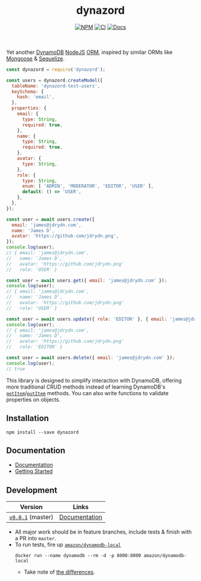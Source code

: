<div align="center" style="margin-bottom: 50px">
  <h1>dynazord</h1>
  <a href="https://npm.im/dynazord"><img alt="NPM" src="https://badge.fury.io/js/dynazord.svg"/></a>
  <a href="https://github.com/jdrydn/dynazord/actions?query=branch%3Amaster"><img alt="CI" src="https://github.com/jdrydn/dynazord/workflows/Test/badge.svg?branch=master"/></a>
  <!-- <a href="https://coveralls.io/github/jdrydn/dynazord?branch=master"><img alt="Coverage" src="https://coveralls.io/repos/github/jdrydn/dynazord/badge.svg?branch=master"/></a> -->
  <a href="./docs"><img alt="Docs" src="https://img.shields.io/static/v1?label=Read&message=Documentation&color=blue&logo=read-the-docs"/></a>
</div>

Yet another [DynamoDB](https://aws.amazon.com/dynamodb) [NodeJS](https://nodejs.org) [ORM](https://en.wikipedia.org/wiki/Object–relational_mapping), inspired by similar ORMs like [Mongoose](https://mongoosejs.com) & [Sequelize](https://sequelize.org).

```js
const dynazord = require('dynazord');

const users = dynazord.createModel({
  tableName: 'dynazord-test-users',
  keySchema: {
    hash: 'email',
  },
  properties: {
    email: {
      type: String,
      required: true,
    },
    name: {
      type: String,
      required: true,
    },
    avatar: {
      type: String,
    },
    role: {
      type: String,
      enum: [ 'ADMIN', 'MODERATOR', 'EDITOR', 'USER' ],
      default: () => 'USER',
    },
  },
});

const user = await users.create({
  email: 'james@jdrydn.com',
  name: 'James D',
  avatar: 'https://github.com/jdrydn.png',
});
console.log(user);
// { email: 'james@jdrydn.com',
//   name: 'James D',
//   avatar: 'https://github.com/jdrydn.png'
//   role: 'USER' }

const user = await users.get({ email: 'james@jdrydn.com' });
console.log(user);
// { email: 'james@jdrydn.com',
//   name: 'James D',
//   avatar: 'https://github.com/jdrydn.png'
//   role: 'USER' }

const user = await users.update({ role: 'EDITOR' }, { email: 'james@jdrydn.com' });
console.log(user);
// { email: 'james@jdrydn.com',
//   name: 'James D',
//   avatar: 'https://github.com/jdrydn.png'
//   role: 'EDITOR' }

const user = await users.delete({ email: 'james@jdrydn.com' });
console.log(user);
// true
```

This library is designed to simplify interaction with DynamoDB, offering more traditional CRUD methods instead of learning DynamoDB's [`getItem`](https://docs.aws.amazon.com/AWSJavaScriptSDK/latest/AWS/DynamoDB.html#getItem-property)/[`putItem`](https://docs.aws.amazon.com/AWSJavaScriptSDK/latest/AWS/DynamoDB.html#putItem-property) methods. You can also write functions to validate properties on objects.

## Installation

```
npm install --save dynazord
```

## Documentation

- [Documentation](./docs/index.md)
- [Getting Started](./docs/Getting-Started.md)

## Development

| Version | Links |
| ---- | ---- |
| [`v0.0.1`](https://github.com/jdrydn/dynazord/tree/master) (master) | [Documentation](https://github.com/jdrydn/dynazord/tree/master/docs) |

- All major work should be in feature branches, include tests & finish with a PR into `master`.
- To run tests, fire up [`amazon/dynamodb-local`](https://hub.docker.com/r/amazon/dynamodb-local)
  ```
  docker run --name dynamodb --rm -d -p 8000:8000 amazon/dynamodb-local
  ```
  - Take note of [the differences](https://docs.aws.amazon.com/amazondynamodb/latest/developerguide/DynamoDBLocal.UsageNotes.html#DynamoDBLocal.Differences).
